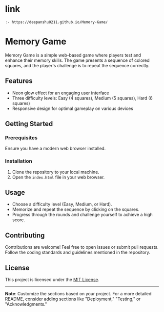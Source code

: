 # link
    :- https://deepanshu0211.github.io/Memory-Game/


# Memory Game

Memory Game is a simple web-based game where players test and enhance their memory skills. The game presents a sequence of colored squares, and the player's challenge is to repeat the sequence correctly.

## Features

- Neon glow effect for an engaging user interface
- Three difficulty levels: Easy (4 squares), Medium (5 squares), Hard (6 squares)
- Responsive design for optimal gameplay on various devices

## Getting Started

### Prerequisites

Ensure you have a modern web browser installed.

### Installation

1. Clone the repository to your local machine.
2. Open the `index.html` file in your web browser.

## Usage

- Choose a difficulty level (Easy, Medium, or Hard).
- Memorize and repeat the sequence by clicking on the squares.
- Progress through the rounds and challenge yourself to achieve a high score.

## Contributing

Contributions are welcome! Feel free to open issues or submit pull requests. Follow the coding standards and guidelines mentioned in the repository.

## License

This project is licensed under the [MIT License](LICENSE).

---

**Note**: Customize the sections based on your project. For a more detailed README, consider adding sections like "Deployment," "Testing," or "Acknowledgments."
